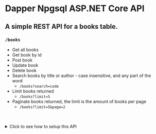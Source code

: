 # Dapper Npgsql ASP.NET Core API

## A simple REST API for a books table.

### `/books`

- Get all books
- Get book by id
- Post book
- Update book
- Delete book
- Search books by title or author - case insensitive, and any part of the word
  - `/books?search=code`
- Limit books returned
  - `/books?limit=5`
- Paginate books returned, the limit is the amount of books per page
  - `/books?limit=5&page=2`


<br/>
<br/>
<details>
  <summary>Click to see how to setup this API</summary>  

  - Clone this repository
  - <details>
      <summary>Make a Heroku App with the Heroku Postgres add-on</summary>
      <p>
    
      - Login to your Heroku account and go to your [apps](https://dashboard.heroku.com/apps)
      - Create a new app
      - Go to Resources and add the add-on called ```Heroku Postgres```
    
      </p>
    </details>
    
    <details>
      <summary>Connect to the database with its credentials</summary>
      <p>
    
      - Go to your Heroku app then navigate to your database credentials
        <br/>
        ```Resources > Heroku Postgres add-on > Settings > Database Credentials > View Credentials```
      - If you're using the psql CLI to connect to the database, you can do so with its URI.

        ```
        psql <URI>
        ```
    
      </p>
    </details>
    
    <details>
      <summary>Create and populate tables in the database</summary>
      <p>
    
      - Use `src/Scripts/createTable.sql` to create and populate the tables.
      - If you're using psql, while connected to the database, you can simply copy and paste the script.
    
      </p>
    </details>
    
    <details>
      <summary>Add the user secrets for the database credentials</summary>
      <p>
      
      - Run these commands in your terminal with the correct credentials
    
        ```
        cd src
        ```
        ```
        dotnet user-secrets set "PGHOST" "<Host>"
        dotnet user-secrets set "PGDATABASE" "<Database>"
        dotnet user-secrets set "PGUSER" "<User>"
        dotnet user-secrets set "PGPORT" "<Port>"
        dotnet user-secrets set "PGPASSWORD" "<Password>"
        ```
    
      </p>
    </details>
  - Use ```dotnet run``` and you're good to go!

</details>